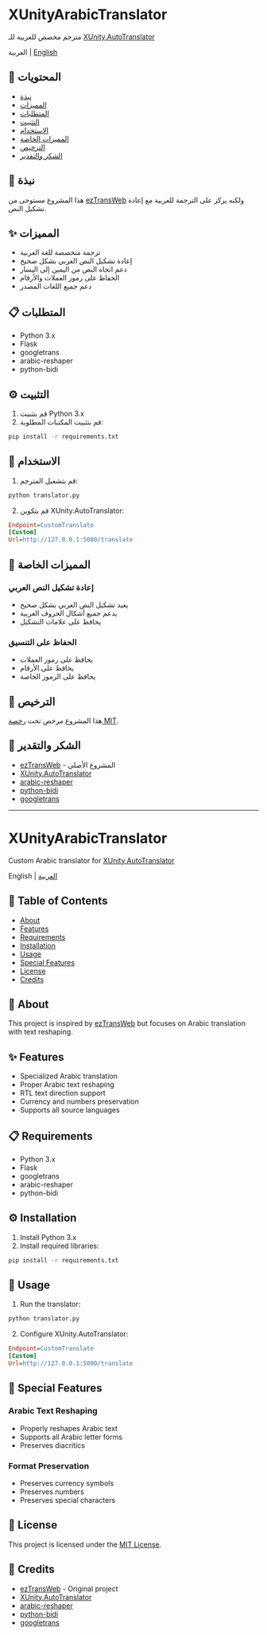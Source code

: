 # XUnityArabicTranslator
مترجم مخصص للعربية للـ [XUnity.AutoTranslator](https://github.com/bbepis/XUnity.AutoTranslator)

<a name="lang-ar"></a>العربية | <a name="lang-en"></a>[English](#english-version)

## 📑 المحتويات
- [نبذة](#section-about-ar)
- [المميزات](#section-features-ar)
- [المتطلبات](#section-requirements-ar)
- [التثبيت](#section-installation-ar)
- [الاستخدام](#section-usage-ar)
- [المميزات الخاصة](#section-special-features-ar)
- [الترخيص](#section-license-ar)
- [الشكر والتقدير](#section-credits-ar)

<a name="section-about-ar"></a>
## 📝 نبذة
هذا المشروع مستوحى من [ezTransWeb](https://github.com/HelloKS/ezTransWeb) ولكنه يركز على الترجمة للعربية مع إعادة تشكيل النص.

<a name="section-features-ar"></a>
## ✨ المميزات
- ترجمة متخصصة للغة العربية
- إعادة تشكيل النص العربي بشكل صحيح
- دعم اتجاه النص من اليمين إلى اليسار
- الحفاظ على رموز العملات والأرقام
- دعم جميع اللغات المصدر

<a name="section-requirements-ar"></a>
## 📋 المتطلبات
- Python 3.x
- Flask
- googletrans
- arabic-reshaper
- python-bidi

<a name="section-installation-ar"></a>
## ⚙️ التثبيت
1. قم بتثبيت Python 3.x
2. قم بتثبيت المكتبات المطلوبة:
```bash
pip install -r requirements.txt
```

<a name="section-usage-ar"></a>
## 🚀 الاستخدام
1. قم بتشغيل المترجم:
```bash
python translator.py
```

2. قم بتكوين XUnity.AutoTranslator:
```ini
Endpoint=CustomTranslate
[Custom]
Url=http://127.0.0.1:5000/translate
```

<a name="section-special-features-ar"></a>
## 💎 المميزات الخاصة
### إعادة تشكيل النص العربي
- يعيد تشكيل النص العربي بشكل صحيح
- يدعم جميع أشكال الحروف العربية
- يحافظ على علامات التشكيل

### الحفاظ على التنسيق
- يحافظ على رموز العملات
- يحافظ على الأرقام
- يحافظ على الرموز الخاصة

<a name="section-license-ar"></a>
## 📄 الترخيص
هذا المشروع مرخص تحت [رخصة MIT](LICENSE).

<a name="section-credits-ar"></a>
## 🙏 الشكر والتقدير
- [ezTransWeb](https://github.com/HelloKS/ezTransWeb) - المشروع الأصلي
- [XUnity.AutoTranslator](https://github.com/bbepis/XUnity.AutoTranslator)
- [arabic-reshaper](https://github.com/mpcabd/python-arabic-reshaper)
- [python-bidi](https://github.com/MeirKriheli/python-bidi)
- [googletrans](https://github.com/ssut/py-googletrans)

---

<a name="english-version"></a>
# XUnityArabicTranslator
Custom Arabic translator for [XUnity.AutoTranslator](https://github.com/bbepis/XUnity.AutoTranslator)

<a name="lang-en"></a>English | <a name="lang-ar"></a>[العربية](#lang-ar)

## 📑 Table of Contents
- [About](#section-about-en)
- [Features](#section-features-en)
- [Requirements](#section-requirements-en)
- [Installation](#section-installation-en)
- [Usage](#section-usage-en)
- [Special Features](#section-special-features-en)
- [License](#section-license-en)
- [Credits](#section-credits-en)

<a name="section-about-en"></a>
## 📝 About
This project is inspired by [ezTransWeb](https://github.com/HelloKS/ezTransWeb) but focuses on Arabic translation with text reshaping.

<a name="section-features-en"></a>
## ✨ Features
- Specialized Arabic translation
- Proper Arabic text reshaping
- RTL text direction support
- Currency and numbers preservation
- Supports all source languages

<a name="section-requirements-en"></a>
## 📋 Requirements
- Python 3.x
- Flask
- googletrans
- arabic-reshaper
- python-bidi

<a name="section-installation-en"></a>
## ⚙️ Installation
1. Install Python 3.x
2. Install required libraries:
```bash
pip install -r requirements.txt
```

<a name="section-usage-en"></a>
## 🚀 Usage
1. Run the translator:
```bash
python translator.py
```

2. Configure XUnity.AutoTranslator:
```ini
Endpoint=CustomTranslate
[Custom]
Url=http://127.0.0.1:5000/translate
```

<a name="section-special-features-en"></a>
## 💎 Special Features
### Arabic Text Reshaping
- Properly reshapes Arabic text
- Supports all Arabic letter forms
- Preserves diacritics

### Format Preservation
- Preserves currency symbols
- Preserves numbers
- Preserves special characters


<a name="section-license-en"></a>
## 📄 License
This project is licensed under the [MIT License](LICENSE).

<a name="section-credits-en"></a>
## 🙏 Credits
- [ezTransWeb](https://github.com/HelloKS/ezTransWeb) - Original project
- [XUnity.AutoTranslator](https://github.com/bbepis/XUnity.AutoTranslator)
- [arabic-reshaper](https://github.com/mpcabd/python-arabic-reshaper)
- [python-bidi](https://github.com/MeirKriheli/python-bidi)
- [googletrans](https://github.com/ssut/py-googletrans) 
